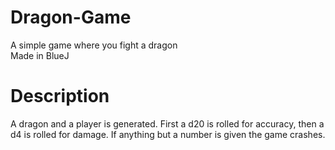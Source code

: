 # Dragon-Game
A simple game where you fight a dragon <br>
Made in BlueJ

# Description
A dragon and a player is generated. First a d20 is rolled for accuracy, then a d4 is rolled for damage. If anything but a number is given the game crashes.

